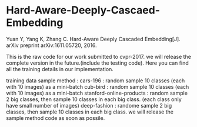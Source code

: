 # Hard-Aware-Deeply-Cascaed-Embedding

Yuan Y, Yang K, Zhang C. Hard-Aware Deeply Cascaded Embedding[J]. arXiv preprint arXiv:1611.05720, 2016.

This is the raw code for our work submitted to cvpr-2017. we will release the complete version in the future.(include the testing code). Here you can find all the training details in our implementation.

training data sample method : 
cars-196 : random sample 10 classes (each with 10 images) as a mini-batch
cub-bird : random sample 10 classes (each with 10 images) as a mini-batch
stanford-online-products : random sample 2 big classes, then sample 10 classes in each big class. (each class only have small number of images)
deep-fashion : randome sample 2 big classes, then sample 10 classes in each big class.
we will release the sample method code as soon as possile.
